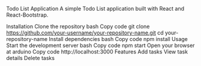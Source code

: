 

Todo List Application
A simple Todo List application built with React and React-Bootstrap.

Installation
Clone the repository
bash
Copy code
git clone https://github.com/your-username/your-repository-name.git
cd your-repository-name
Install dependencies
bash
Copy code
npm install
Usage
Start the development server
bash
Copy code
npm start
Open your browser at
arduino
Copy code
http://localhost:3000
Features
Add tasks
View task details
Delete tasks
